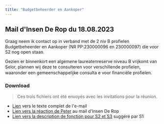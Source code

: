 ```yaml
---
title: "Budgetbeheerder en Aankoper"
---
```

## Mail d'Insen De Rop du 18.08.2023

Graag neem ik contact op in verband met de 2 niv B proﬁelen Budgetbeheerder en Aankoper (NR PP:230000096 en 230000097) die voor S2 nog open staan. 

Gezien er binnenkort een algemene laureatenreserve niveau B vrijkomt van Selor, plannen wij deze te consulteren voor verschillende proﬁelen, waaronder een gemeenschappelijke consulta e voor ﬁnanciële proﬁelen.

### Download

> Ces trois fichiers ont été envoyés avec les invitations pour la réunion.

* [Lien](https://ln5.sync.com/dl/6d05e1cc0/84gfm6a6-9ezwcte6-zkbe7met-nbg3akbw) vers le texte complet de l'e-mail
* [Lien vers la réaction de Peter](https://ln5.sync.com/dl/e0469ff40/64aw6jzu-u8v3db6e-765g8ayh-nbuzqh6u) au mail d'Insen De Rop
* [Lien vers la description de fonction pour S2 et S3](https://ln5.sync.com/dl/398b3a990/fxzjv34x-hahz757x-sia96ptq-ayxu6yzw) suggéré par S1